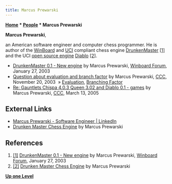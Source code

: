 ```yaml
---
title: Marcus Prewarski
---
```

**[Home](Home "Home") \* [People](People "People") \* Marcus Prewarski**


**Marcus Prewarski**,  

an American software engineer and computer chess programmer. He is author of the [WinBoard](WinBoard "WinBoard") and [UCI](UCI "UCI") compliant chess engine [DrunkenMaster](DrunkenMaster "DrunkenMaster") <a id="cite-note-1" href="#cite-ref-1">[1]</a> and the UCI [open source engine](Category:Open_Source "Category:Open Source") [Diablo](Diablo "Diablo") <a id="cite-note-2" href="#cite-ref-2">[2]</a>.






* [DrunkenMaster 0.1 - New engine](http://www.open-aurec.com/wbforum/viewtopic.php?f=18&t=40893) by Marcus Prewarski, [Winboard Forum](Computer_Chess_Forums "Computer Chess Forums"), January 27, 2003
* [Question about evaluation and branch factor](https://www.stmintz.com/ccc/index.php?id=328924) by Marcus Prewarski, [CCC](CCC "CCC"), November 20, 2003  » [Evaluation](Evaluation "Evaluation"), [Branching Factor](Branching_Factor "Branching Factor")
* [Re: Gauntlets Chispa 4.0.3 Queen 3.02 and Diablo 0.1 - games](https://www.stmintz.com/ccc/index.php?id=417516) by Marcus Prewarski, [CCC](CCC "CCC"), March 13, 2005


## External Links


* [Marcus Prewarski - Software Engineer | LinkedIn](https://www.linkedin.com/in/marcus-prewarski-48640b59/)
* [Drunken Master Chess Engine](http://www.geocities.ws/prewarski/) by Marcus Prewarski


## References


1. <a id="cite-ref-1" href="#cite-note-1">[1]</a> [DrunkenMaster 0.1 - New engine](http://www.open-aurec.com/wbforum/viewtopic.php?f=18&t=40893) by Marcus Prewarski, [Winboard Forum](Computer_Chess_Forums "Computer Chess Forums"), January 27, 2003
2. <a id="cite-ref-2" href="#cite-note-2">[2]</a> [Drunken Master Chess Engine](http://www.geocities.ws/prewarski/) by Marcus Prewarski

**[Up one Level](People "People")**







 
